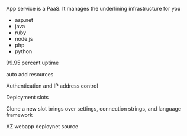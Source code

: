 App service is a PaaS. It manages the underlining infrastructure for you

- asp.net
- java
- ruby
- node.js
- php
- python

99.95 percent uptime

auto add resources

Authentication and IP address control


Deployment slots

Clone a new slot brings over settings, connection strings, and language framework

AZ webapp deploynet source